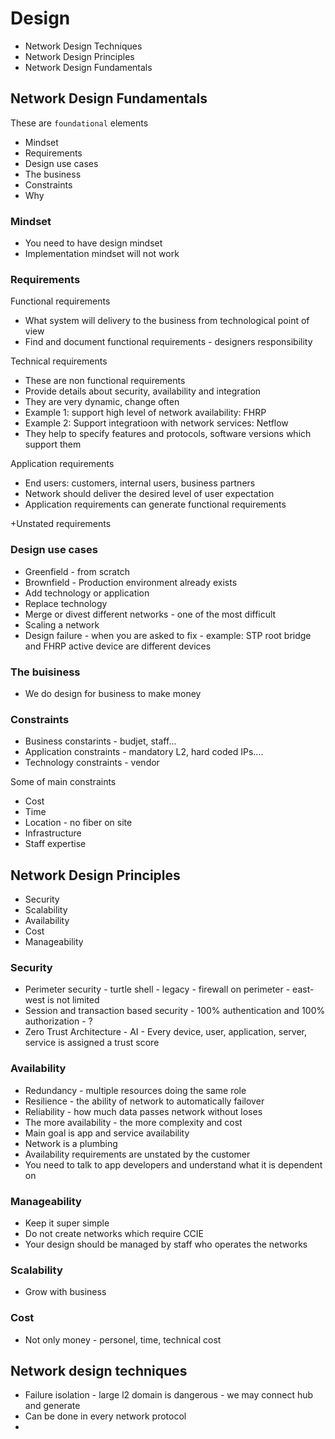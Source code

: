 # Design

- Network Design Techniques
- Network Design Principles
- Network Design Fundamentals

## Network Design Fundamentals

These are `foundational` elements

- Mindset
- Requirements
- Design use cases
- The business
- Constraints
- Why

### Mindset

- You need to have design mindset
- Implementation mindset will not work

### Requirements

Functional requirements

- What system will delivery to the business from technological point of view
- Find and document functional requirements - designers responsibility

Technical requirements

- These are non functional requirements
- Provide details about security, availability and integration
- They are very dynamic, change often
- Example 1: support high level of network availability: FHRP
- Example 2: Support integratioon with network services: Netflow
- They help to specify features and protocols, software versions which support them

Application requirements

- End users: customers, internal users, business partners
- Network should deliver the desired level of user expectation
- Application requirements can generate functional requirements

+Unstated requirements

### Design use cases

- Greenfield - from scratch
- Brownfield - Production environment already exists
- Add technology or application 
- Replace technology
- Merge or divest different networks - one of the most difficult
- Scaling a network
- Design failure - when you are asked to fix - example: STP root bridge and FHRP active device are different devices

### The buisiness

- We do design for business to make money

### Constraints

- Business constarints - budjet, staff...
- Application constraints - mandatory L2, hard coded IPs....
- Technology constraints - vendor

Some of main constraints

- Cost
- Time
- Location - no fiber on site
- Infrastructure
- Staff expertise

## Network Design Principles

- Security
- Scalability
- Availability
- Cost
- Manageability

### Security

- Perimeter security - turtle shell - legacy - firewall on perimeter - east-west is not limited
- Session and transaction based security - 100% authentication and 100% authorization  - ?
- Zero Trust Architecture - AI - Every device, user, application, server, service is assigned a trust score

### Availability

- Redundancy - multiple resources doing the same role
- Resilience - the ability of network to automatically failover
- Reliability - how much data passes network without loses
- The more availability - the more complexity and cost
- Main goal is app and service availability
- Network is a plumbing
- Availability requirements are unstated by the customer
- You need to talk to app developers and understand what it is dependent on

### Manageability

- Keep it super simple
- Do not create networks which require CCIE
- Your design should be managed by staff who operates the networks

### Scalability

- Grow with business

### Cost

- Not only money - personel, time, technical cost

## Network design techniques

- Failure isolation - large l2 domain is dangerous - we may connect hub and generate 
- Can be done in every network protocol
- 
